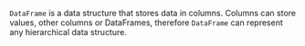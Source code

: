 <?xml version='1.0' encoding='UTF-8'?><topic xsi:noNamespaceSchemaLocation="https://resources.jetbrains.com/stardust/topic.v2.xsd" meta-keywords="" xmlns:xsi="http://www.w3.org/2001/XMLSchema-instance" id="overview" title="Overview" _md-based="true"> <chapter _o="27" _o-sc="2,3" _o-l="2" _o-e="2,20" _o-tl="-1" _o-s="2,0" _o-cl="0" id="what-is-dataframe" title="What is DataFrame">
<p _o="49" _o-sc="4,0" _o-l="4" _o-e="5,0" _o-tl="-1" _o-s="4,0" _o-cl="0" id="9bad7edc"><code _o="49" _o-sc="4,1" _o-l="4" _o-e="4,11" _o-tl="-1" _o-s="4,0" _o-cl="0" id="c0333db7">DataFrame</code> is a data structure that stores data in columns. Columns can store values, other columns or DataFrames, therefore <code _o="175" _o-sc="4,127" _o-l="4" _o-e="4,137" _o-tl="-1" _o-s="4,126" _o-cl="126" id="c7db9fe8">DataFrame</code> can represent any hierarchical data structure.</p>
</chapter><chapter _o="238" _o-sc="6,3" _o-l="6" _o-e="6,15" _o-tl="-1" _o-s="6,0" _o-cl="0" id="basic-syntax" title="Basic Syntax">
</chapter><chapter _o="255" _o-sc="8,3" _o-l="8" _o-e="8,15" _o-tl="-1" _o-s="8,0" _o-cl="0" id="input-output" title="Input Output">
</chapter><chapter _o="272" _o-sc="10,3" _o-l="10" _o-e="10,15" _o-tl="-1" _o-s="10,0" _o-cl="0" id="installation" title="Installation">
<chapter _o="289" _o-sc="12,4" _o-l="12" _o-e="12,52" _o-tl="-1" _o-s="12,0" _o-cl="0" id="notebooks-jupyter-kotlin-notebook-datalore" title="Notebooks (JuPyter / Kotlin Notebook / Datalore)">
</chapter><chapter _o="342" _o-sc="13,4" _o-l="13" _o-e="13,17" _o-tl="-1" _o-s="13,0" _o-cl="0" id="intellij-idea" title="IntelliJ IDEA">
</chapter></chapter><chapter _o="361" _o-sc="15,3" _o-l="15" _o-e="15,35" _o-tl="-1" _o-s="15,0" _o-cl="0" id="type-checking-and-different-apis" title="Type Checking and Different APIs">
</chapter><chapter _o="398" _o-sc="17,3" _o-l="17" _o-e="17,24" _o-tl="-1" _o-s="17,0" _o-cl="0" id="generating-properties" title="Generating Properties">
</chapter><chapter _o="424" _o-sc="19,3" _o-l="19" _o-e="19,20" _o-tl="-1" _o-s="19,0" _o-cl="0" id="hierarchical-data" title="Hierarchical data">
</chapter><chapter _o="446" _o-sc="21,3" _o-l="21" _o-e="21,14" _o-tl="-1" _o-s="21,0" _o-cl="0" id="performance" title="Performance">
</chapter><chapter _o="462" _o-sc="23,3" _o-l="23" _o-e="23,15" _o-tl="-1" _o-s="23,0" _o-cl="0" id="contribution" title="Contribution">
</chapter></topic>